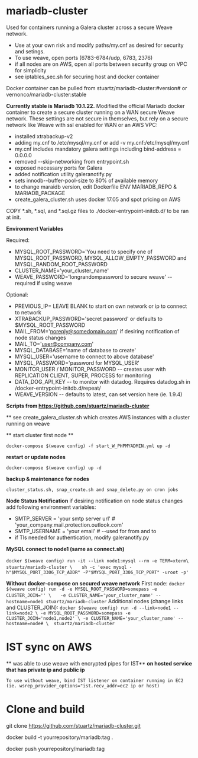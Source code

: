 # mariadb-cluster
Used for containers running a Galera cluster across a secure Weave network.
* Use at your own risk and modify paths/my.cnf as desired for security and setings.
* To use weave, open ports (6783-6784/udp, 6783, 2376)
* if all nodes are on AWS, open all ports between security group on VPC for simplicity
* see iptables_sec.sh for securing host and docker container

Docker container can be pulled from stuartz/mariadb-cluster:#version# or vernonco/mariadb-cluster:stable

**Currently stable is Mariadb 10.1.22.**
Modified the official Mariadb docker container to create a secure cluster running
on a WAN secure Weave network.  These settings are not secure in themselves, but rely on a
secure network like Weave with ssl enabled for WAN or an AWS VPC:
* installed xtrabackup-v2
* adding my.cnf to /etc/mysql/my.cnf or add -v my.cnf:/etc/mysql/my.cnf
* my.cnf  includes mandatory galera settings including bind-address   = 0.0.0.0
* removed --skip-networking from entrypoint.sh
* exposed necessary ports for Galera
* added notification utility galeranotify.py
* sets innodb--buffer-pool-size to 80% of available memory
* to change maraidb version, edit Dockerfile ENV MARIADB_REPO & MARIADB_PACKAGE
* create_galera_cluster.sh uses docker 17.05 and spot pricing on AWS


COPY *.sh, *.sql, and *.sql.gz files to ./docker-entrypoint-initdb.d/ to be ran at init.

**Environment Variables**

Required:

* MYSQL_ROOT_PASSWORD='You need to specify one of MYSQL_ROOT_PASSWORD, MYSQL_ALLOW_EMPTY_PASSWORD and MYSQL_RANDOM_ROOT_PASSWORD
* CLUSTER_NAME='your_cluster_name'
* WEAVE_PASSWORD='longrandompassword to secure weave' -- required if using weave

Optional:
* PREVIOUS_IP=  LEAVE BLANK to start on own network or ip to connect to network
* XTRABACKUP_PASSWORD='secret password' or defaults to $MYSQL_ROOT_PASSWORD
* MAIL_FROM='noreply@somedomain.com' if desiring notification of node status changes
* MAIL_TO='user@company.com'
* MYSQL_DATABASE='name of database to create'
* MYSQL_USER='username to connect to above database'
* MYSQL_PASSWORD='password for MYSQL_USER'
* MONITOR_USER / MONITOR_PASSWORD -- creates user with REPLICATION CLIENT, SUPER, PROCESS for monitoring
* DATA_DOG_API_KEY -- to monitor with datadog. Requires datadog.sh in /docker-entrypoint-initdb.d/repeat/ 
* WEAVE_VERSION -- defaults to latest, can set version here (ie. 1.9.4)


**Scripts from https://github.com/stuartz/mariadb-cluster**

** see create_galera_cluster.sh  which creates AWS instances with a cluster running on weave

** start cluster first node **

`docker-compose $(weave config) -f start_W_PHPMYADMIN.yml up -d`

**restart or update nodes**

`docker-compose $(weave config) up -d`

**backup & maintenance for nodes**

`cluster_status.sh, snap_create.sh and snap_delete.py on cron jobs`

**Node Status Notification**
if desiring notification on node status changes add following environment variables:
* SMTP_SERVER = 'your smtp server url' # 'your_company.mail.protection.outlook.com'
* SMTP_USERNAME = 'your email' # --used for from and to
* if Tls needed for authentication, modify galeranotify.py

**MySQL connect to node1 (same as connect.sh)**

`docker $(weave config) run -it --link node1:mysql --rm -e TERM=xterm\`
`	stuartz/mariadb-cluster \`
`	sh -c 'exec mysql -h"$MYSQL_PORT_3306_TCP_ADDR" -P"$MYSQL_PORT_3306_TCP_PORT" -uroot -p'`


**Without docker-compose on secured weave network**
First node:
`docker $(weave config) run -d -e MYSQL_ROOT_PASSWORD=somepass -e CLUSTER_JOIN='' \`
`   -e CLUSTER_NAME='your_cluster_name' --hostname=node1 stuartz/mariadb-cluster`
Additional nodes (change links and CLUSTER_JOIN):
`docker $(weave config) run -d --link=node1 --link=node2 \
-e MYSQL_ROOT_PASSWORD=somepass -e CLUSTER_JOIN='node1,node2' \
-e CLUSTER_NAME='your_cluster_name' --hostname=node# \ 
stuartz/mariadb-cluster`

# IST sync on AWS
** was able to use weave with encrypted pipes for IST**
**on hosted service that has private ip and public ip**

`To use without weave, bind IST listener on container running in EC2 (ie. wsrep_provider_options="ist.recv_addr=ec2 ip or host)`

# Clone and build
git clone https://github.com/stuartz/mariadb-cluster.git

docker build -t yourrepository/mariadb:tag .

docker push yourrepository/mariadb:tag

